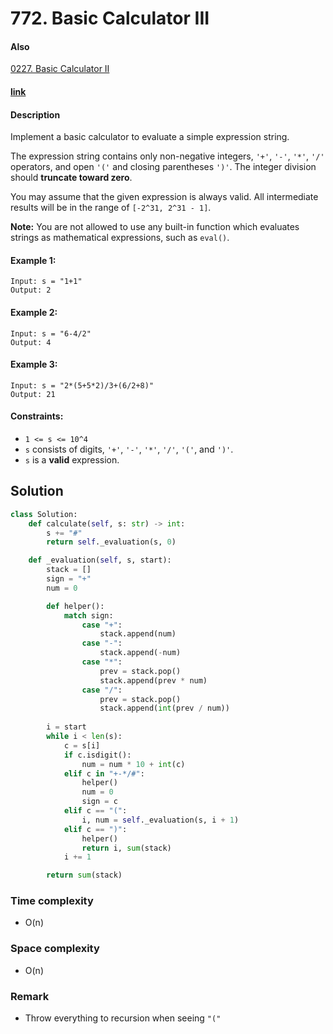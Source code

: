 # 772. Basic Calculator III
#### Also
[0227. Basic Calculator II](./0227.Basic_Calculator_II.md)

#### [link](https://leetcode.com/problems/basic-calculator-iii/)

#### Description
Implement a basic calculator to evaluate a simple expression string.

The expression string contains only non-negative integers, `'+'`, `'-'`, `'*'`, `'/'` operators, and open `'('` and closing parentheses `')'`. The integer division should **truncate toward zero**.

You may assume that the given expression is always valid. All intermediate results will be in the range of `[-2^31, 2^31 - 1]`.

**Note:** You are not allowed to use any built-in function which evaluates strings as mathematical expressions, such as `eval()`.

#### Example 1:
```
Input: s = "1+1"
Output: 2
```
#### Example 2:
```
Input: s = "6-4/2"
Output: 4
```
#### Example 3:
```
Input: s = "2*(5+5*2)/3+(6/2+8)"
Output: 21
```

#### Constraints:
* `1 <= s <= 10^4`
* `s` consists of digits, `'+'`, `'-'`, `'*'`, `'/'`, `'('`, and `')'`.
* `s` is a **valid** expression.

## Solution
```python
class Solution:
    def calculate(self, s: str) -> int:
        s += "#"
        return self._evaluation(s, 0)

    def _evaluation(self, s, start):
        stack = []
        sign = "+"
        num = 0

        def helper():
            match sign:
                case "+":
                    stack.append(num)
                case "-":
                    stack.append(-num)
                case "*":
                    prev = stack.pop()
                    stack.append(prev * num)
                case "/":
                    prev = stack.pop()
                    stack.append(int(prev / num))
        
        i = start
        while i < len(s):
            c = s[i]
            if c.isdigit():
                num = num * 10 + int(c)
            elif c in "+-*/#":
                helper()
                num = 0
                sign = c
            elif c == "(":
                i, num = self._evaluation(s, i + 1)
            elif c == ")":
                helper()
                return i, sum(stack)
            i += 1

        return sum(stack)
```
### Time complexity
* O(n)
### Space complexity
* O(n)
### Remark
* Throw everything to recursion when seeing `"("`